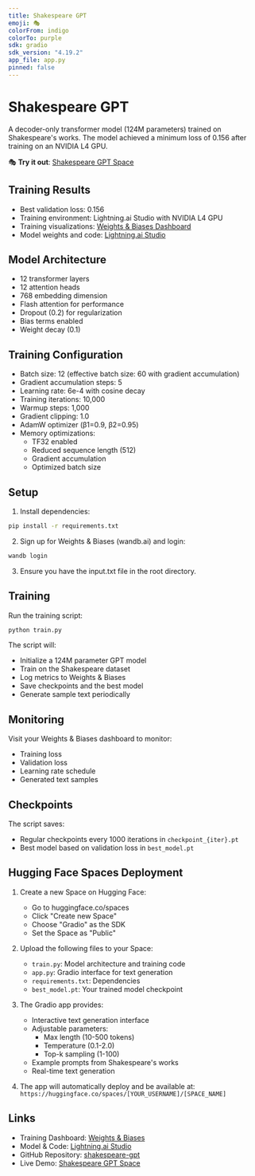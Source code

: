 ```yaml
---
title: Shakespeare GPT
emoji: 🎭
colorFrom: indigo
colorTo: purple
sdk: gradio
sdk_version: "4.19.2"
app_file: app.py
pinned: false
---
```


# Shakespeare GPT

A decoder-only transformer model (124M parameters) trained on Shakespeare's works. The model achieved a minimum loss of 0.156 after training on an NVIDIA L4 GPU.

🎭 **Try it out**: [Shakespeare GPT Space](https://huggingface.co/spaces/Saiteja/shakespeare-gpt)

## Training Results

- Best validation loss: 0.156
- Training environment: Lightning.ai Studio with NVIDIA L4 GPU
- Training visualizations: [Weights & Biases Dashboard](https://wandb.ai/macharlasaiteja/shakespeare-gpt/runs/obtjc8b5?nw=nwusermacharlasaiteja)
- Model weights and code: [Lightning.ai Studio](https://lightning.ai//era/studios/era-session-12/code?turnOn=true)

## Model Architecture

- 12 transformer layers
- 12 attention heads
- 768 embedding dimension
- Flash attention for performance
- Dropout (0.2) for regularization
- Bias terms enabled
- Weight decay (0.1)

## Training Configuration

- Batch size: 12 (effective batch size: 60 with gradient accumulation)
- Gradient accumulation steps: 5
- Learning rate: 6e-4 with cosine decay
- Training iterations: 10,000
- Warmup steps: 1,000
- Gradient clipping: 1.0
- AdamW optimizer (β1=0.9, β2=0.95)
- Memory optimizations:
  - TF32 enabled
  - Reduced sequence length (512)
  - Gradient accumulation
  - Optimized batch size

## Setup

1. Install dependencies:
```bash
pip install -r requirements.txt
```

2. Sign up for Weights & Biases (wandb.ai) and login:
```bash
wandb login
```

3. Ensure you have the input.txt file in the root directory.

## Training

Run the training script:
```bash
python train.py
```

The script will:
- Initialize a 124M parameter GPT model
- Train on the Shakespeare dataset
- Log metrics to Weights & Biases
- Save checkpoints and the best model
- Generate sample text periodically

## Monitoring

Visit your Weights & Biases dashboard to monitor:
- Training loss
- Validation loss
- Learning rate schedule
- Generated text samples

## Checkpoints

The script saves:
- Regular checkpoints every 1000 iterations in `checkpoint_{iter}.pt`
- Best model based on validation loss in `best_model.pt`

## Hugging Face Spaces Deployment

1. Create a new Space on Hugging Face:
   - Go to huggingface.co/spaces
   - Click "Create new Space"
   - Choose "Gradio" as the SDK
   - Set the Space as "Public"

2. Upload the following files to your Space:
   - `train.py`: Model architecture and training code
   - `app.py`: Gradio interface for text generation
   - `requirements.txt`: Dependencies
   - `best_model.pt`: Your trained model checkpoint

3. The Gradio app provides:
   - Interactive text generation interface
   - Adjustable parameters:
     - Max length (10-500 tokens)
     - Temperature (0.1-2.0)
     - Top-k sampling (1-100)
   - Example prompts from Shakespeare's works
   - Real-time text generation

4. The app will automatically deploy and be available at:
   `https://huggingface.co/spaces/[YOUR_USERNAME]/[SPACE_NAME]`

## Links

- Training Dashboard: [Weights & Biases](https://wandb.ai/macharlasaiteja/shakespeare-gpt/runs/obtjc8b5?nw=nwusermacharlasaiteja)
- Model & Code: [Lightning.ai Studio](https://lightning.ai//era/studios/era-session-12/code?turnOn=true)
- GitHub Repository: [shakespeare-gpt](https://github.com/[YOUR_USERNAME]/shakespeare-gpt)
- Live Demo: [Shakespeare GPT Space](https://huggingface.co/spaces/Saiteja/shakespeare-gpt) 